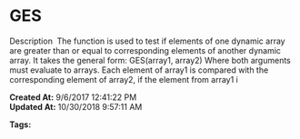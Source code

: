 # GES

Description  The function is used to test if elements of one dynamic array are greater than or equal to corresponding elements of another dynamic array. It takes the general form: GES(array1, array2) Where both arguments must evaluate to arrays. Each element of array1 is compared with the corresponding element of array2, if the element from array1 i  

**Created At:** 9/6/2017 12:41:22 PM  
**Updated At:** 10/30/2018 9:57:11 AM  

**Tags:**
<badge text='dynamic array comparison' vertical='middle' />
<badge text='dynamic arrays' vertical='middle' />

